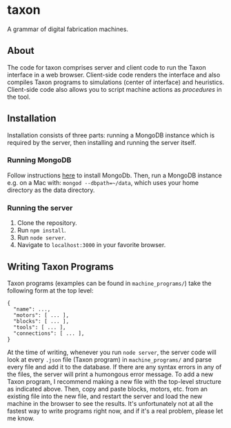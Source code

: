# taxon

A grammar of digital fabrication machines.

## About

The code for taxon comprises server and client code to run the Taxon interface in a web browser.
Client-side code renders the interface and also compiles Taxon programs to simulations (center of interface) and heuristics.
Client-side code also allows you to script machine actions as _procedures_ in the tool.

## Installation

Installation consists of three parts: running a MongoDB instance which is required by the server, then installing and running the server itself.

### Running MongoDB

Follow instructions [here](https://docs.mongodb.com/manual/installation/) to install MongoDb.
Then, run a MongoDB instance e.g. on a Mac with: `mongod --dbpath=~/data`, which uses your home directory as the data directory.

### Running the server

1. Clone the repository.
2. Run `npm install`.
3. Run `node server`.
4. Navigate to `localhost:3000` in your favorite browser.

## Writing Taxon Programs

Taxon programs (examples can be found in `machine_programs/`) take the following form at the top level:

```
{
  "name": ...,
  "motors": [ ... ],
  "blocks": [ ... ],
  "tools": [ ... ],
  "connections": [ ... ],
}
```

At the time of writing, whenever you run `node server`, the server code will look at every `.json` file (Taxon program) in `machine_programs/` and parse every file and add it to the database.
If there are any syntax errors in any of the files, the server will print a humongous error message.
To add a new Taxon program, I recommend making a new file with the top-level structure as indicated above.
Then, copy and paste blocks, motors, etc. from an existing file into the new file, and restart the server and load the new machine in the browser to see the results.
It's unfortunately not at all the fastest way to write programs right now, and if it's a real problem, please let me know.
